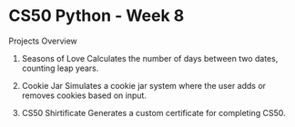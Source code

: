 # CS50 Python - Week 8
Projects Overview
1. Seasons of Love
Calculates the number of days between two dates, counting leap years.

2. Cookie Jar
Simulates a cookie jar system where the user adds or removes cookies based on input.

3. CS50 Shirtificate
Generates a custom certificate for completing CS50.
